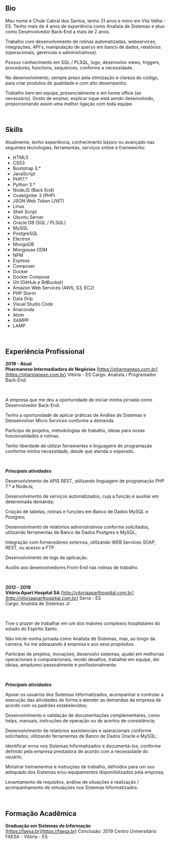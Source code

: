 ## Bio

Meu nome é Chule Cabral dos Santos, tenho 31 anos e moro em Vila Velha - ES. Tenho mais de 4 anos de experiência como Analista de Sistemas e atuo como Desenvolvedor Back-End a mais de 2 anos.

Trabalho com desenvolvimento de rotinas automatizadas, webservices, integrações, API's, manipulação de querys em banco de dados, relatórios (operacionais, gerencias e administrativos).

Possuo conhecimento em SQL / PLSQL, logo, desenvolvo views, triggers, procedures, functions, sequences, conforme a necessidade.

No desenvolvimento, sempre prezo pela otimização e clareza do código, para criar produtos de qualidade e com alto desempenho.

Trabalho bem em equipe, presencialmente e em home office (se necessário). Gosto de ensinar, explicar oque está sendo desenvolvido, proporcionando assim uma melhor ligação com toda equipe.


<br>

## Skills

Atualmente, tenho experiência, conhecimento básico ou avançado nas seguintes tecnologias, ferramentas, serviços online e frameworks:

* HTML5
* CSS3
* Bootstrap 3.*
* JavaScript
* PHP7.*
* Python 3.*
* NodeJS (Back End)
* CodeIgniter 3 (PHP)
* JSON Web Token (JWT)
* Linux
* Shell Script
* Ubuntu Server
* Oracle DB (SQL / PLSQL)
* MySQL
* PostgreSQL
* Electron
* MongoDB
* Mongoose ODM
* NPM
* Express
* Composer
* Docker
* Docker Compose
* Git (GitHub e BitBucket)
* Amazon Web Services (AWS, S3, EC2)
* PHP Storm
* Data Grip
* Visual Studio Code
* Anaconda
* Atom
* XAMPP
* LAMP

<br>

## Experiência Profissional

**2019 - Atual**  
**Pharmanexo Intermediadora de Negócios**
[https://pharmanexo.com.br](https://pharmanexo.com.br)
Vitória - ES
Cargo: Analista / Programador Back-End

<br>

A empresa que me deu a oportunidade de iniciar minha jornada como Desenvolvedor Back-End.

Tenho a oportunidade de aplicar práticas de Análise de Sistemas e Densenvolver Micro Services conforme a demanda.

Participo de projetos, metodologias de trabalho, ideias para novas funcionalidades e rotinas.

Tenho liberdade de utilizar ferramentas e linguagens de programação conforme minha necessidade, desde que atenda o esperado.

<br>

***Principais atividades***

Desenvolvimento de APIS REST, utilizando linguagem de programação PHP 7.* e NodeJs;

Desenvolvimento de serviços automátizados, cuja a função é auxiliar em determinada demanda;

Criação de tabelas, rotinas e funções em Banco de Dados MySQL e Postgres;

Desenvolvimento de relatórios administrativos conforme solicitados, utilizando ferramentas de Banco de Dados Postgres e MySQL; 

Integração com fornecedores externos, utilizando WEB Services SOAP, REST, ou acesso a FTP.

Desenvolvimento de logs de aplicação.

Auxilio aos desenvolvedores Front-End nas rotinas de trabalho.

<br>

**2012 - 2019**  
**Vitória Apart Hospital SA**
[http://vitoriaaparthospital.com.br](http://vitoriaaparthospital.com.br)
Serra - ES  
Cargo: Analista de Sistemas Jr

<br>

Tive o prazer de trabalhar em um dos maiores complexos hospitalares do estado do Espirito Santo.

Não iniciei minha jornada como Analista de Sistemas, mas, ao longo da carreira, fui me adequando à empresa e aos seus propósitos.

Participei de projetos, inovações, desenvolvi sistemas, ajudei em melhorias operacionais e computacionais, recebi desafios, trabalhei em equipe, dei ideias, amadureci pessoalmente e profissionalmente.

<br>

***Principais atividades***

Apoiar os usuários dos Sistemas Informatizados, acompanhar e controlar a execução das atividades de forma a atender as demandas da empresa de acordo com os padrões estabelecidos; 

Desenvolvimento e validação de documentações complementares, como helps, manuais, instruções de operação ou de acertos de consistência; 

Desenvolvimento de relatórios assistenciais e operacionais conforme solicitados, utilizando ferramentas de Banco de Dados Oracle e MySQL; 

Identificar erros nos Sistemas Informatizados e documentá-los, conforme definido pela empresa prestadora de acordo com a necessidade do usuário; 

Ministrar treinamentos e instruções de trabalho, definidos para um uso adequado dos Sistemas e/ou equipamentos disponibilizados pela empresa; 

Levantamento de requisitos, análise de situações e realização / acompanhamento de simulações nos Sistemas Informatizados. 

<br>

## Formação Acadêmica

**Graduação em Sistemas de Informação**  
[https://faesa.br](https://faesa.br)
Conclusão: 2019
Centro Universitário FAESA - Vitória - ES  


